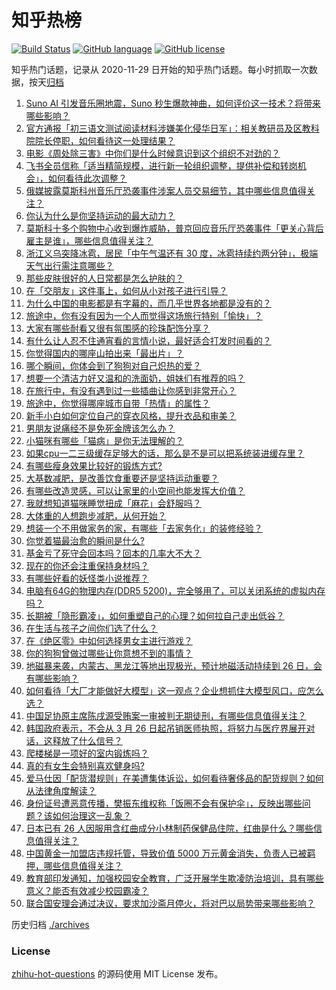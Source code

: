 # 知乎热榜
[![Build Status](https://github.com/ToWeLong/zhihu-hot-questions/workflows/CI/badge.svg)](https://github.com/ToWeLong/zhihu-hot-questions/actions)
[![GitHub language](https://img.shields.io/badge/language-golang-orange.svg)](https://golang.org/)
[![GitHub license](https://img.shields.io/github/license/ToWeLong/zhihu-hot-questions)](https://github.com/ToWeLong/zhihu-hot-questions/blob/main/LICENSE)

知乎热门话题，记录从 2020-11-29 日开始的知乎热门话题。每小时抓取一次数据，按天[归档](./archives)

<!-- BEGIN -->

1. [Suno AI 引发音乐圈地震，Suno 秒生爆款神曲，如何评价这一技术？将带来哪些影响？](https://www.zhihu.com/question/650087189)
1. [官方通报「初三语文测试阅读材料涉嫌美化侵华日军」：相关教研员及区教科院院长停职，如何看待这一处理结果？](https://www.zhihu.com/question/650193566)
1. [电影《周处除三害》中你们是什么时候意识到这个组织不对劲的？](https://www.zhihu.com/question/649642488)
1. [飞书全员信称「适当精简规模，进行新一轮组织调整，提供补偿和转岗机会」，如何看待此次调整？](https://www.zhihu.com/question/650203007)
1. [俄媒披露莫斯科州音乐厅恐袭事件涉案人员交易细节，其中哪些信息值得关注？](https://www.zhihu.com/question/650181597)
1. [你认为什么是你坚持运动的最大动力？](https://www.zhihu.com/question/650089288)
1. [莫斯科十多个购物中心收到爆炸威胁，普京回应音乐厅恐袭事件「更关心背后雇主是谁」，哪些信息值得关注？](https://www.zhihu.com/question/650204771)
1. [浙江义乌突降冰雹，居民「中午气温还有 30 度，冰雹持续约两分钟」，极端天气出行需注意哪些？](https://www.zhihu.com/question/650205236)
1. [那些皮肤很好的人日常都是怎么护肤的？](https://www.zhihu.com/question/648443019)
1. [在「交朋友」这件事上，如何从小对孩子进行引导？](https://www.zhihu.com/question/648544493)
1. [为什么中国的电影都是有字幕的，而几乎世界各地都是没有的？](https://www.zhihu.com/question/547929535)
1. [旅途中，你有没有因为一个人而觉得这场旅行特别「愉快」？](https://www.zhihu.com/question/647555799)
1. [大家有哪些耐看又很有氛围感的珍珠配饰分享？](https://www.zhihu.com/question/648442872)
1. [有什么让人忍不住通宵看的言情小说，最好适合打发时间看的？](https://www.zhihu.com/question/584632609)
1. [你觉得国内的哪座山拍出来「最出片」？](https://www.zhihu.com/question/648202155)
1. [哪个瞬间，你体会到了狗狗对自己炽热的爱？](https://www.zhihu.com/question/648060027)
1. [想要一个清洁力好又温和的洗面奶，姐妹们有推荐的吗？](https://www.zhihu.com/question/646236115)
1. [在旅行中，有没有遇到过一些插曲让你感到非常开心？](https://www.zhihu.com/question/648669766)
1. [旅途中，你觉得哪座城市自带「热情」的属性？](https://www.zhihu.com/question/648669812)
1. [新手小白如何定位自己的穿衣风格，提升衣品和审美？](https://www.zhihu.com/question/648432389)
1. [男朋友说痛经不是免死金牌该怎么办？](https://www.zhihu.com/question/649628084)
1. [小猫咪有哪些「猫病」是你无法理解的？](https://www.zhihu.com/question/646471597)
1. [如果cpu一二三级缓存足够大的话，那么是不是可以把系统装进缓存里？](https://www.zhihu.com/question/646442523)
1. [有哪些瘦身效果比较好的锻炼方式?](https://www.zhihu.com/question/648659141)
1. [大基数减肥，是改善饮食重要还是坚持运动重要？](https://www.zhihu.com/question/647590497)
1. [有哪些改造灵感，可以让家里的小空间也能发挥大价值？](https://www.zhihu.com/question/646518579)
1. [我就想知道猫咪睡觉扭成「麻花」会舒服吗？](https://www.zhihu.com/question/646872762)
1. [大体重的人想跑步减肥，从何开始？](https://www.zhihu.com/question/647590510)
1. [想装一个不用做家务的家，有哪些「去家务化」的装修经验？](https://www.zhihu.com/question/646518763)
1. [你觉着猫最治愈的瞬间是什么?](https://www.zhihu.com/question/645198229)
1. [基金亏了死守会回本吗？回本的几率大不大？](https://www.zhihu.com/question/623223175)
1. [现在的你还会注重保持身材吗？](https://www.zhihu.com/question/649927992)
1. [有哪些好看的妖怪类小说推荐？](https://www.zhihu.com/question/347373602)
1. [电脑有64G的物理内存(DDR5 5200)，完全够用了，可以关闭系统的虚拟内存吗？](https://www.zhihu.com/question/575020642)
1. [长期被「隐形霸凌」，如何重塑自己的心理？如何拉自己走出低谷？](https://www.zhihu.com/question/649091030)
1. [在生活与孩子之间你们选了什么？](https://www.zhihu.com/question/650172574)
1. [在《绝区零》中如何选择男女主进行游戏？](https://www.zhihu.com/question/649767170)
1. [你的狗狗曾做过哪些让你意想不到的事情？](https://www.zhihu.com/question/648060045)
1. [地磁暴来袭，内蒙古、黑龙江等地出现极光，预计地磁活动持续到 26 日，会有哪些影响？](https://www.zhihu.com/question/650172566)
1. [如何看待「大厂才能做好大模型」这一观点？企业想抓住大模型风口，应怎么选？](https://www.zhihu.com/question/650116158)
1. [中国足协原主席陈戌源受贿案一审被判无期徒刑，有哪些信息值得关注？](https://www.zhihu.com/question/650180764)
1. [韩国政府表示，不会从 3 月 26 日起吊销医师执照，将努力与医疗界展开对话，这释放了什么信号？](https://www.zhihu.com/question/650125881)
1. [爬楼梯是一项好的室内锻炼吗？](https://www.zhihu.com/question/649976434)
1. [真的有女生会特别喜欢健身吗?](https://www.zhihu.com/question/641251873)
1. [爱马仕因「配货潜规则」在美遭集体诉讼，如何看待奢侈品的配货规则？如何从法律角度解读？](https://www.zhihu.com/question/650196320)
1. [身份证号遭恶意传播，樊振东维权称「饭圈不会有保护伞」，反映出哪些问题？该如何治理这一乱象？](https://www.zhihu.com/question/650145037)
1. [日本已有 26 人因服用含红曲成分小林制药保健品住院，红曲是什么？哪些信息值得关注？](https://www.zhihu.com/question/650071893)
1. [中国黄金一加盟店违规托管，导致价值 5000 万元黄金消失，负责人已被羁押，哪些信息值得关注？](https://www.zhihu.com/question/650180923)
1. [教育部印发通知，加强校园安全教育，广泛开展学生欺凌防治培训，具有哪些意义？能否有效减少校园霸凌？](https://www.zhihu.com/question/650137070)
1. [联合国安理会通过决议，要求加沙斋月停火，将对巴以局势带来哪些影响？](https://www.zhihu.com/question/650148402)

<!-- END -->

历史归档 [./archives](./archives)


### License
[zhihu-hot-questions](https://github.com/towelong/zhihu-hot-questions) 的源码使用 MIT License 发布。